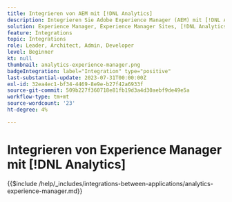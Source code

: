 ```yaml
---
title: Integrieren von AEM mit [!DNL Analytics]
description: Integrieren Sie Adobe Experience Manager (AEM) mit [!DNL Analytics] , um das Benutzerverhalten auf Ihrer Website zu verfolgen und zu analysieren.
solution: Experience Manager, Experience Manager Sites, [!DNL Analytics]
feature: Integrations
topic: Integrations
role: Leader, Architect, Admin, Developer
level: Beginner
kt: null
thumbnail: analytics-experience-manager.png
badgeIntegration: label="Integration" type="positive"
last-substantial-update: 2023-07-31T00:00:00Z
exl-id: 32ea4ec1-bf34-4469-8e9e-b27f42a6933f
source-git-commit: 509b227f360718e81fb19d3a4d30aebf9de49e5a
workflow-type: tm+mt
source-wordcount: '23'
ht-degree: 4%

---
```


# Integrieren von Experience Manager mit [!DNL Analytics]

{{$include /help/_includes/integrations-between-applications/analytics-experience-manager.md}}

